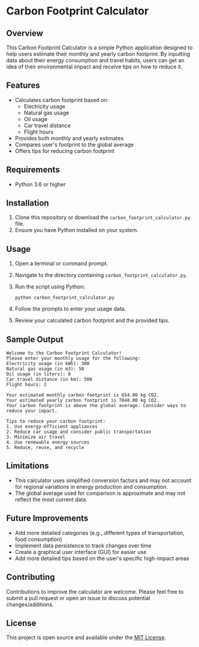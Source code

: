 # Carbon Footprint Calculator

## Overview

This Carbon Footprint Calculator is a simple Python application designed to help users estimate their monthly and yearly carbon footprint. By inputting data about their energy consumption and travel habits, users can get an idea of their environmental impact and receive tips on how to reduce it.

## Features

- Calculates carbon footprint based on:
  - Electricity usage
  - Natural gas usage
  - Oil usage
  - Car travel distance
  - Flight hours
- Provides both monthly and yearly estimates
- Compares user's footprint to the global average
- Offers tips for reducing carbon footprint

## Requirements

- Python 3.6 or higher

## Installation

1. Clone this repository or download the `carbon_footprint_calculator.py` file.
2. Ensure you have Python installed on your system.

## Usage

1. Open a terminal or command prompt.
2. Navigate to the directory containing `carbon_footprint_calculator.py`.
3. Run the script using Python:

   ```
   python carbon_footprint_calculator.py
   ```

4. Follow the prompts to enter your usage data.
5. Review your calculated carbon footprint and the provided tips.

## Sample Output

```
Welcome to the Carbon Footprint Calculator!
Please enter your monthly usage for the following:
Electricity usage (in kWh): 300
Natural gas usage (in m3): 50
Oil usage (in liters): 0
Car travel distance (in km): 500
Flight hours: 2

Your estimated monthly carbon footprint is 654.00 kg CO2.
Your estimated yearly carbon footprint is 7848.00 kg CO2.
Your carbon footprint is above the global average. Consider ways to reduce your impact.

Tips to reduce your carbon footprint:
1. Use energy-efficient appliances
2. Reduce car usage and consider public transportation
3. Minimize air travel
4. Use renewable energy sources
5. Reduce, reuse, and recycle
```

## Limitations

- This calculator uses simplified conversion factors and may not account for regional variations in energy production and consumption.
- The global average used for comparison is approximate and may not reflect the most current data.

## Future Improvements

- Add more detailed categories (e.g., different types of transportation, food consumption)
- Implement data persistence to track changes over time
- Create a graphical user interface (GUI) for easier use
- Add more detailed tips based on the user's specific high-impact areas

## Contributing

Contributions to improve the calculator are welcome. Please feel free to submit a pull request or open an issue to discuss potential changes/additions.

## License

This project is open source and available under the [MIT License](https://opensource.org/licenses/MIT).

